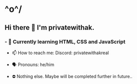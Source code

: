# \^o^/

## Hi there 👋 I'm privatewithak.
### - 🥸 Currently learning HTML, CSS and JavaScript


- 📫 How to reach me: Discord: privatewithakreal
- 🗣️ Pronouns: he/him

- ⛔ Nothing else. Maybe will be completed further in future..

<!--
**privatewithak/privatewithak** is a ✨ _special_ ✨ repository because its `README.md` (this file) appears on your GitHub profile.

Here are some ideas to get you started:

- 🔭 I’m currently working on ...
- 🌱 I’m currently learning ...
- 👯 I’m looking to collaborate on ...
- 🤔 I’m looking for help with ...
- 💬 Ask me about ...
- 📫 How to reach me: ...
- 😄 Pronouns: ...
- ⚡ Fun fact: ...
-->
